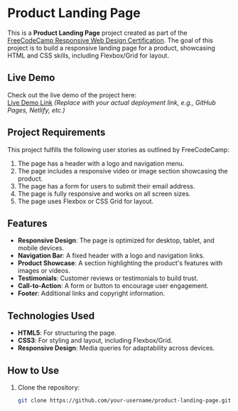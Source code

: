 # Product Landing Page

This is a **Product Landing Page** project created as part of the [FreeCodeCamp Responsive Web Design Certification](https://www.freecodecamp.org/learn/2022/responsive-web-design/). The goal of this project is to build a responsive landing page for a product, showcasing HTML and CSS skills, including Flexbox/Grid for layout.

## Live Demo

Check out the live demo of the project here:  
[Live Demo Link](#) *(Replace with your actual deployment link, e.g., GitHub Pages, Netlify, etc.)*

## Project Requirements

This project fulfills the following user stories as outlined by FreeCodeCamp:

1. The page has a header with a logo and navigation menu.
2. The page includes a responsive video or image section showcasing the product.
3. The page has a form for users to submit their email address.
4. The page is fully responsive and works on all screen sizes.
5. The page uses Flexbox or CSS Grid for layout.

## Features

- **Responsive Design**: The page is optimized for desktop, tablet, and mobile devices.
- **Navigation Bar**: A fixed header with a logo and navigation links.
- **Product Showcase**: A section highlighting the product's features with images or videos.
- **Testimonials**: Customer reviews or testimonials to build trust.
- **Call-to-Action**: A form or button to encourage user engagement.
- **Footer**: Additional links and copyright information.

## Technologies Used

- **HTML5**: For structuring the page.
- **CSS3**: For styling and layout, including Flexbox/Grid.
- **Responsive Design**: Media queries for adaptability across devices.

## How to Use

1. Clone the repository:
   ```bash
   git clone https://github.com/your-username/product-landing-page.git
